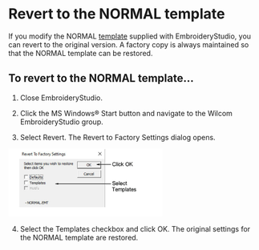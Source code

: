 # Revert to the NORMAL template

If you modify the NORMAL [template](../../glossary/glossary) supplied with EmbroideryStudio, you can revert to the original version. A factory copy is always maintained so that the NORMAL template can be restored.

## To revert to the NORMAL template...

1. Close EmbroideryStudio.

2. Click the MS Windows® Start button and navigate to the Wilcom EmbroideryStudio group.

3. Select Revert. The Revert to Factory Settings dialog opens.

![properties00071.png](assets/properties00071.png)

4. Select the Templates checkbox and click OK. The original settings for the NORMAL template are restored.
